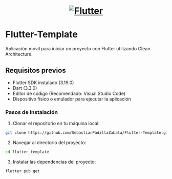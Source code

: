 <a href="https://flutter.dev/">
  <h1 align="center">
    <picture>
      <source media="(prefers-color-scheme: dark)" srcset="https://storage.googleapis.com/cms-storage-bucket/6e19fee6b47b36ca613f.png">
      <img alt="Flutter" src="https://storage.googleapis.com/cms-storage-bucket/c823e53b3a1a7b0d36a9.png">
    </picture>
  </h1>
</a>

# Flutter-Template

Aplicación móvil para iniciar un proyecto con Flutter utilizando Clean Architecture.

## Requisitos previos

- Flutter SDK instalado (3.19.0)
- Dart (3.3.0)
- Editor de código (Recomendado: Visual Studio Code)
- Dispositivo físico o emulador para ejecutar la aplicación

### Pasos de Instalación

1. Clonar el repositorio en tu máquina local:

```bash
git clone https://github.com/SebastianPadillaZabala/Flutter-Template.git
```

2. Navegar al directorio del proyecto:

```bash
cd flutter_template
```

3. Instalar las dependencias del proyecto:

```bash
flutter pub get
```
